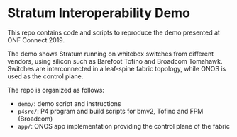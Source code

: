 # Stratum Interoperability Demo

This repo contains code and scripts to reproduce the demo presented at ONF
Connect 2019.

The demo shows Stratum running on whitebox switches from different vendors,
using silicon such as Barefoot Tofino and Broadcom Tomahawk. Switches are
interconnected in a leaf-spine fabric topology, while ONOS is used as the
control plane.

The repo is organized as follows:

* `demo/`: demo script and instructions
* `p4src/`: P4 program and build scripts for bmv2, Tofino and FPM (Broadcom)
* `app/`: ONOS app implementation providing the control plane of the fabric

